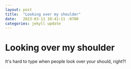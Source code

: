 ```yaml
---
layout: post
title:  "Looking over my shoulder"
date:   2023-03-11 10:41:11 -0700
categories: jekyll update
---
```

# Looking over my shoulder

It's hard to type when people look over your should, right?!